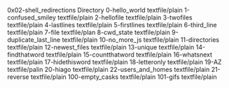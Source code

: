0x02-shell_redirections				Directory
0-hello_world					textfile/plain
1-confused_smiley				textfile/plain
2-hellofile					textfile/plain
3-twofiles					textfile/plain
4-lastlines					textfile/plain
5-firstlines					textfile/plain
6-third_line					textfile/plain
7-file						textfile/plan
8-cwd_state					textfile/plain
9-duplicate_last_line				textfile/plain
10-no_more_js					textfile/plain
11-directories					textfile/plain
12-newest_files					textfile/plain
13-unique					textfile/plain
14-findthatword					textfile/plain
15-countthatword				textfile/plain
16-whatsnext					textfile/plain
17-hidethisword					textfile/plain
18-letteronly					textfile/plain
19-AZ						textfile/palin
20-hiago					textfile/plain
22-users_and_homes				textfile/plain
21-reverse					textfile/plain
100-empty_casks					textfile/plain
101-gifs					textfile/plain
